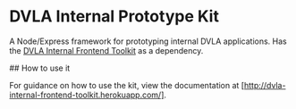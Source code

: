 # DVLA Internal Prototype Kit

A Node/Express framework for prototyping internal DVLA applications. Has the [DVLA Internal Frontend Toolkit](https://github.com/dvla/dvla_internal_frontend_toolkit) as a dependency.

## How to use it

For guidance on how to use the kit, view the documentation at [http://dvla-internal-frontend-toolkit.herokuapp.com/].

